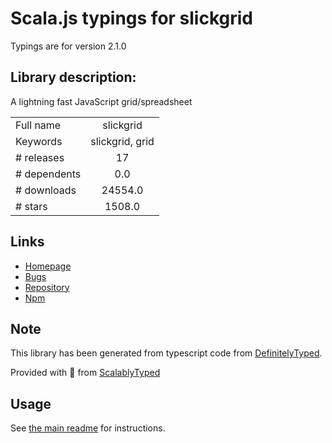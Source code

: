 
# Scala.js typings for slickgrid

Typings are for version 2.1.0

## Library description:
A lightning fast JavaScript grid/spreadsheet

|                    |                 |
| ------------------ | :-------------: |
| Full name          | slickgrid |
| Keywords           | slickgrid, grid |
| # releases         | 17 |
| # dependents       | 0.0 |
| # downloads        | 24554.0 |
| # stars            | 1508.0 |

## Links
- [Homepage](https://github.com/6pac/SlickGrid#readme)
- [Bugs](https://github.com/6pac/SlickGrid/issues)
- [Repository](https://github.com/6pac/SlickGrid)
- [Npm](https://www.npmjs.com/package/slickgrid)
    


## Note
This library has been generated from typescript code from [DefinitelyTyped](https://definitelytyped.org).

Provided with :purple_heart: from [ScalablyTyped](https://github.com/oyvindberg/ScalablyTyped)

## Usage
See [the main readme](../../readme.md) for instructions.


